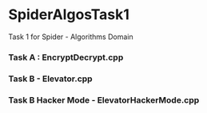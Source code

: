 # SpiderAlgosTask1
Task 1 for Spider - Algorithms Domain
### Task A : EncryptDecrypt.cpp
### Task B - Elevator.cpp
### Task B Hacker Mode - ElevatorHackerMode.cpp
